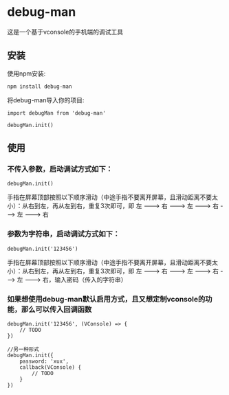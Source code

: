 debug-man
==============================
这是一个基于vconsole的手机端的调试工具

## 安装
使用npm安装:

```
npm install debug-man
```

将debug-man导入你的项目:

```
import debugMan from 'debug-man'

debugMan.init()
```

## 使用
### 不传入参数，启动调试方式如下：
```
debugMan.init()
```
手指在屏幕顶部按照以下顺序滑动（中途手指不要离开屏幕，且滑动距离不要太小）：从右到左，再从左到右，重复3次即可，即 左 ---> 右 ---> 左 ---> 右 ---> 左 ---> 右

### 参数为字符串，启动调试方式如下：
```
debugMan.init('123456')
```
手指在屏幕顶部按照以下顺序滑动（中途手指不要离开屏幕，且滑动距离不要太小）：从右到左，再从左到右，重复3次即可，即 左 ---> 右 ---> 左 ---> 右 ---> 左 ---> 右，输入密码（传入的字符串）

### 如果想使用debug-man默认启用方式，且又想定制vconsole的功能，那么可以传入回调函数
```
debugMan.init('123456', (VConsole) => {
    // TODO
})

//另一种形式
debugMan.init({
    password: 'xux', 
    callback(VConsole) {
        // TODO
    }
})

```


